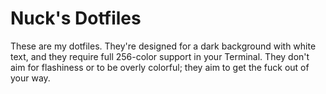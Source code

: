 # Nuck's Dotfiles
These are my dotfiles.  They're designed for a dark background with white text, and they require 
full 256-color support in your Terminal.  They don't aim for flashiness or to be overly colorful; 
they aim to get the fuck out of your way.

